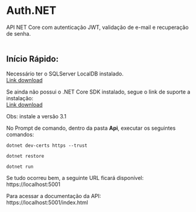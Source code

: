 # Auth.NET

API NET Core com autenticação JWT, validação de e-mail e recuperação de senha.  
<br>


## Início Rápido:

Necessário ter o SQLServer LocalDB instalado.  
[Link download](https://docs.microsoft.com/en-us/sql/database-engine/configure-windows/sql-server-express-localdb?view=sql-server-ver15)  

Se ainda não possui o .NET Core SDK instalado, segue o link de suporte a instalação:   
[Link download](https://docs.microsoft.com/pt-br/dotnet/core/install/windows?tabs=netcore31)  

Obs: instale a versão 3.1
<br>


No Prompt de comando, dentro da pasta **Api**, executar os seguintes comandos:
```
dotnet dev-certs https --trust

dotnet restore

dotnet run
```

Se tudo ocorreu bem, a seguinte URL ficará disponível:   
https://localhost:5001

Para acessar a documentação da API:  
https://localhost:5001/index.html

